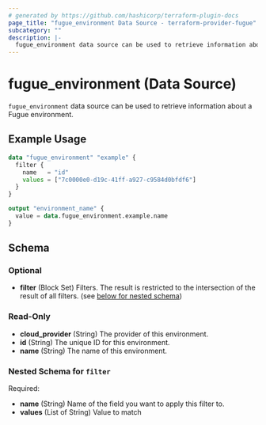 ```yaml
---
# generated by https://github.com/hashicorp/terraform-plugin-docs
page_title: "fugue_environment Data Source - terraform-provider-fugue"
subcategory: ""
description: |-
  fugue_environment data source can be used to retrieve information about a Fugue environment.
---
```


# fugue_environment (Data Source)

`fugue_environment` data source can be used to retrieve information about a Fugue environment.

## Example Usage

```terraform
data "fugue_environment" "example" {
  filter {
    name   = "id"
    values = ["7c0000e0-d19c-41ff-a927-c9584d0bfdf6"]
  }
}

output "environment_name" {
  value = data.fugue_environment.example.name
}
```

<!-- schema generated by tfplugindocs -->
## Schema

### Optional

- **filter** (Block Set) Filters. The result is restricted to the intersection of the result of all filters. (see [below for nested schema](#nestedblock--filter))

### Read-Only

- **cloud_provider** (String) The provider of this environment.
- **id** (String) The unique ID for this environment.
- **name** (String) The name of this environment.

<a id="nestedblock--filter"></a>
### Nested Schema for `filter`

Required:

- **name** (String) Name of the field you want to apply this filter to.
- **values** (List of String) Value to match


